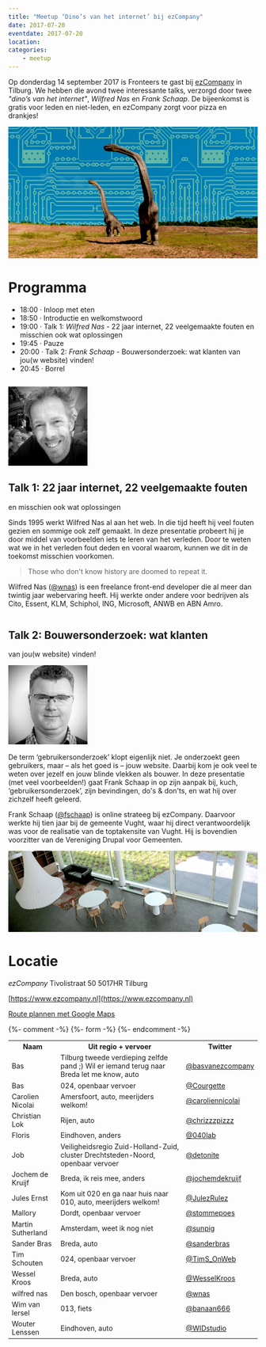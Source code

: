 ```yaml
---
title: "Meetup ‘Dino’s van het internet’ bij ezCompany"
date: 2017-07-20
eventdate: 2017-07-20
location:
categories:
    - meetup
---
```

Op donderdag 14 september 2017 is Fronteers te gast bij [ezCompany](https://www.ezcompany.nl) in Tilburg. We hebben die avond twee interessante talks, verzorgd door twee _"dino’s van het internet"_, *Wilfred Nas* en *Frank Schaap*. De bijeenkomst is gratis voor leden en niet-leden, en ezCompany zorgt voor pizza en drankjes!

![](/_img/bijeenkomsten/ezcompany/dinos-full.jpg)

# Programma

* 18:00 · Inloop met eten
* 18:50 · Introductie en welkomstwoord
* 19:00 · Talk 1: *Wilfred Nas* - 22 jaar internet, 22 veelgemaakte fouten en misschien ook wat oplossingen
* 19:45 · Pauze
* 20:00 · Talk 2: *Frank Schaap* - Bouwersonderzoek: wat klanten van jou(w website) vinden!
* 20:45 · Borrel

```

```

![Foto Wilfred Nas](/_img/bijeenkomsten/ezcompany/wilfrednas.jpg)

## Talk 1: 22 jaar internet, 22 veelgemaakte fouten
en misschien ook wat oplossingen

Sinds 1995 werkt Wilfred Nas al aan het web. In die tijd heeft hij veel fouten gezien en sommige ook zelf gemaakt. In deze presentatie probeert hij je door middel van voorbeelden iets te leren van het verleden. Door te weten wat we in het verleden fout deden en vooral waarom, kunnen we dit in de toekomst misschien voorkomen.

> Those who don't know history are doomed to repeat it.

Wilfred Nas ([@wnas](https://twitter.com/wnas)) is een freelance front-end developer die al meer dan twintig jaar webervaring heeft. Hij werkte onder andere voor bedrijven als Cito, Essent, KLM, Schiphol, ING, Microsoft, ANWB en ABN Amro.

```

```

## Talk 2: Bouwersonderzoek: wat klanten
van jou(w website) vinden!

![Foto Frank Schaap](/_img/bijeenkomsten/ezcompany/frankschaap.jpg)

De term ‘gebruikersonderzoek’ klopt eigenlijk niet. Je onderzoekt geen gebruikers, maar –  als het goed is – jouw website. Daarbij kom je ook veel te weten over jezelf en jouw blinde vlekken als bouwer. In deze presentatie (met veel voorbeelden!) gaat Frank Schaap in op zijn aanpak bij, kuch, ‘gebruikersonderzoek’, zijn bevindingen, do's & don'ts, en wat hij over zichzelf heeft geleerd.

Frank Schaap ([@fschaap](https://twitter.com/fschaap)) is online strateeg bij ezCompany. Daarvoor werkte hij tien jaar bij de gemeente Vught, waar hij direct verantwoordelijk was voor de realisatie van de toptakensite van Vught. Hij is bovendien voorzitter van de Vereniging Drupal voor Gemeenten.

![](/_img/bijeenkomsten/ezcompany/faxx-gebouw-full.jpg)

# Locatie

*ezCompany*
Tivolistraat 50
5017HR Tilburg

[https://www.ezcompany.nl](https://www.ezcompany.nl)

[Route plannen met Google Maps](https://www.google.nl/maps/place/Tivolistraat+50,+5017+HR+Tilburg/@51.5580676,5.0931246,17z/data=!3m1!4b1!4m5!3m4!1s0x47c6bfcc6cb3615d:0x9e96b36ba0c6be1b!8m2!3d51.5581284!4d5.0952378)


{%- comment -%}
{%- form -%}
{%- endcomment -%}


<table>
<tr>
<th>Naam</th>
<th>Uit regio + vervoer</th>
<th>Twitter</th>
</tr>
<tr>
<td>Bas</td>
<td>Tilburg tweede verdieping zelfde pand ;) Wil er iemand terug naar Breda let me know, auto</td>
<td><a href="https://twitter.com/basvanezcompany" rel="nofollow">@basvanezcompany</a></td>
</tr>
<tr>
<td>Bas</td>
<td>024, openbaar vervoer</td>
<td><a href="https://twitter.com/Courgette" rel="nofollow">@Courgette</a></td>
</tr>
<tr>
<td>Carolien Nicolai</td>
<td>Amersfoort, auto, meerijders welkom!</td>
<td><a href="https://twitter.com/caroliennicolai" rel="nofollow">@caroliennicolai</a></td>
</tr>
<tr>
<td>Christian Lok</td>
<td>Rijen, auto</td>
<td><a href="https://twitter.com/chrizzzpizzz" rel="nofollow">@chrizzzpizzz</a></td>
</tr>
<tr>
<td>Floris</td>
<td>Eindhoven, anders</td>
<td><a href="https://twitter.com/040lab" rel="nofollow">@040lab</a></td>
</tr>
<tr>
<td>Job</td>
<td>Veiligheidsregio Zuid-Holland-Zuid, cluster Drechtsteden-Noord, openbaar vervoer</td>
<td><a href="https://twitter.com/detonite" rel="nofollow">@detonite</a></td>
</tr>
<tr>
<td>Jochem de Kruijf</td>
<td>Breda, ik reis mee, anders</td>
<td><a href="https://twitter.com/jochemdekruijf" rel="nofollow">@jochemdekruijf</a></td>
</tr>
<tr>
<td>Jules Ernst</td>
<td>Kom uit 020 en ga naar huis naar 010, auto, meerijders welkom!</td>
<td><a href="https://twitter.com/JulezRulez" rel="nofollow">@JulezRulez</a></td>
</tr>
<tr>
<td>Mallory</td>
<td>Dordt, openbaar vervoer</td>
<td><a href="https://twitter.com/stommepoes" rel="nofollow">@stommepoes</a></td>
</tr>
<tr>
<td>Martin Sutherland</td>
<td>Amsterdam, weet ik nog niet</td>
<td><a href="https://twitter.com/sunpig" rel="nofollow">@sunpig</a></td>
</tr>
<tr>
<td>Sander Bras</td>
<td>Breda, auto</td>
<td><a href="https://twitter.com/sanderbras" rel="nofollow">@sanderbras</a></td>
</tr>
<tr>
<td>Tim Schouten</td>
<td>024, openbaar vervoer</td>
<td><a href="https://twitter.com/TimS_OnWeb" rel="nofollow">@TimS_OnWeb</a></td>
</tr>
<tr>
<td>Wessel Kroos</td>
<td>Breda, auto</td>
<td><a href="https://twitter.com/WesselKroos" rel="nofollow">@WesselKroos</a></td>
</tr>
<tr>
<td>wilfred nas</td>
<td>Den bosch, openbaar vervoer</td>
<td><a href="https://twitter.com/wnas" rel="nofollow">@wnas</a></td>
</tr>
<tr>
<td>Wim van Iersel</td>
<td>013, fiets</td>
<td><a href="https://twitter.com/banaan666" rel="nofollow">@banaan666</a></td>
</tr>
<tr>
<td>Wouter Lenssen</td>
<td>Eindhoven, auto</td>
<td><a href="https://twitter.com/WIDstudio" rel="nofollow">@WIDstudio</a></td>
</tr>
</table>
